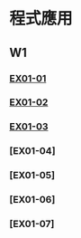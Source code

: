 # 程式應用

## W1

### [EX01-01](https://github.com/aobd1356/Homework/blob/main/EX01_01_%E5%8A%A0%E6%B3%95%E5%99%A8.ipynb)
### [EX01-02](https://github.com/aobd1356/Homework/blob/main/EX01_02_BMI_%E8%A8%88%E7%AE%97.ipynb)
### [EX01-03](https://github.com/aobd1356/Homework/blob/main/EX01_03_Rock_Paper_Scissors.ipynb)
### [EX01-04]
### [EX01-05]
### [EX01-06]
### [EX01-07]
